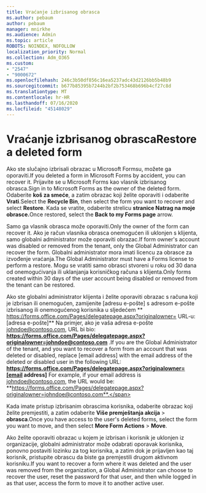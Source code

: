 ```yaml
---
title: Vraćanje izbrisanog obrasca
ms.author: pebaum
author: pebaum
manager: mnirkhe
ms.audience: Admin
ms.topic: article
ROBOTS: NOINDEX, NOFOLLOW
localization_priority: Normal
ms.collection: Adm_O365
ms.custom:
- "2547"
- "9000672"
ms.openlocfilehash: 246c3b50df856c16ea5237adc43d2126bb5b48b9
ms.sourcegitcommit: b677b85395b7244b2bf2b753468b696b4cf27c8d
ms.translationtype: MT
ms.contentlocale: hr-HR
ms.lasthandoff: 07/16/2020
ms.locfileid: "45148029"
---
```

# <a name="restore-a-deleted-form"></a><span data-ttu-id="e722c-102">Vraćanje izbrisanog obrasca</span><span class="sxs-lookup"><span data-stu-id="e722c-102">Restore a deleted form</span></span>

<span data-ttu-id="e722c-103">Ako ste slučajno izbrisali obrazac u Microsoft Formsu, možete ga oporaviti.</span><span class="sxs-lookup"><span data-stu-id="e722c-103">If you deleted a form in Microsoft Forms by accident, you can recover it.</span></span> <span data-ttu-id="e722c-104">Prijavite se u Microsoft Forms kao vlasnik izbrisanog obrasca.</span><span class="sxs-lookup"><span data-stu-id="e722c-104">Sign in to Microsoft Forms as the owner of the deleted form.</span></span> <span data-ttu-id="e722c-105">Odaberite **koš za smeće**, a zatim obrazac koji želite oporaviti i odaberite **Vrati**.</span><span class="sxs-lookup"><span data-stu-id="e722c-105">Select the **Recycle Bin**, then select the form you want to recover and select **Restore**.</span></span> <span data-ttu-id="e722c-106">Kada se vratite, odaberite strelicu **stranice Natrag na moje obrasce.**</span><span class="sxs-lookup"><span data-stu-id="e722c-106">Once restored, select the **Back to my Forms page** arrow.</span></span>

<span data-ttu-id="e722c-107">Samo ga vlasnik obrasca može oporaviti.</span><span class="sxs-lookup"><span data-stu-id="e722c-107">Only the owner of the form can recover it.</span></span> <span data-ttu-id="e722c-108">Ako je račun vlasnika obrasca onemogućen ili uklonjen s klijenta, samo globalni administrator može oporaviti obrazac.</span><span class="sxs-lookup"><span data-stu-id="e722c-108">If form owner's account was disabled or removed from the tenant, only the Global Administrator can recover the form.</span></span> <span data-ttu-id="e722c-109">Globalni administrator mora imati licencu za obrasce za izvođenje vraćanja.</span><span class="sxs-lookup"><span data-stu-id="e722c-109">The Global Administrator must have a Forms license to perform a restore.</span></span> <span data-ttu-id="e722c-110">Mogu se vratiti samo obrasci stvoreni u roku od 30 dana od onemogućivanja ili uklanjanja korisničkog računa s klijenta.</span><span class="sxs-lookup"><span data-stu-id="e722c-110">Only forms created within 30 days of the user account being disabled or removed from the tenant can be restored.</span></span>

<span data-ttu-id="e722c-111">Ako ste globalni administrator klijenta i želite oporaviti obrazac s računa koji je izbrisan ili onemogućen, zamijenite [adresu e-pošte] s adresom e-pošte izbrisanog ili onemogućenog korisnika u sljedećem \*\* https://forms.office.com/Pages/delegatepage.aspx?originalowner= URL-u: [adresa e-pošte]\*\* Na primjer, ako je vaša adresa e-pošte johndoe@contoso.com, URL bi bio: **https://forms.office.com/Pages/delegatepage.aspx?originalowner=johndoe@contoso.com** .</span><span class="sxs-lookup"><span data-stu-id="e722c-111">If you are the Global Administrator of the tenant, and you want to recover a form from an account that was deleted or disabled, replace [email address] with the email address of the deleted or disabled user in the following URL: **https://forms.office.com/Pages/delegatepage.aspx?originalowner=[email address]** For example, if your email address is johndoe@contoso.com, the URL would be: **https://forms.office.com/Pages/delegatepage.aspx?originalowner=johndoe@contoso.com**.</span></span> 

<span data-ttu-id="e722c-112">Kada imate pristup izbrisanim obrascima korisnika, odaberite obrazac koji želite premjestiti, a zatim odaberite **Više premještanja akcija**  >  **obrasca**.</span><span class="sxs-lookup"><span data-stu-id="e722c-112">Once you have access to the user's deleted forms, select the form you want to move, and then select **More Form Actions** > **Move**.</span></span>

<span data-ttu-id="e722c-113">Ako želite oporaviti obrazac u kojem je izbrisan i korisnik je uklonjen iz organizacije, globalni administrator može odabrati oporavak korisnika, ponovno postaviti lozinku za tog korisnika, a zatim dok je prijavljen kao taj korisnik, pristupite obrascu da biste ga premjestili drugom aktivnom korisniku.</span><span class="sxs-lookup"><span data-stu-id="e722c-113">If you want to recover a form where it was deleted and the user was removed from the organization, a Global Administrator can choose to recover the user, reset the password for that user, and then while logged in as that user, access the form to move it to another active user.</span></span> 